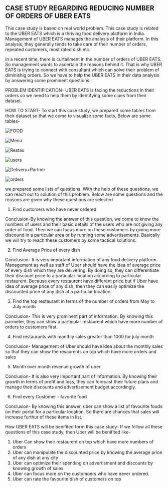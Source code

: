 ## CASE STUDY REGARDING REDUCING NUMBER OF ORDERS OF UBER EATS

This case study is based on real world problem. This case study is related to the UBER EATS which is a thriving food delivery platform in India. Management of UBER EATS manages the analysis of their platform. In this analysis, they generally tends to take care of their number of orders, repeated customers, most rated dish etc. 

In a recent time, there is curtailment in the number of orders of UBER EATS. So management wants to ascertain the reasons behind it. That is why UBER EATS is trying to connect with consultant which can solve their problem of diminishig orders.
So we have to help the UBER EATS in their data analysis by answering some prominent questions.



PROBLEM IDENTIFICATION- UBER EATS is facing the reductions in their orders so we need to help them by identifying some clues from their dataset.

HOW TO START- To start this case study, we prepared some tables from their dataset so that we come to visualize some facts. Below are some tables-

![FOOD](https://github.com/akash9777/UBER_EATS/assets/159752126/95187c3f-8298-48c0-a3bd-2a19040e4135)

![Menu](https://github.com/akash9777/UBER_EATS/assets/159752126/4e7d1a1c-a5e4-4253-b09b-8a2e8f62cccb)


![Restau](https://github.com/akash9777/UBER_EATS/assets/159752126/79c3bc2b-655b-4593-8a1f-8fb79492ca01)

![users](https://github.com/akash9777/UBER_EATS/assets/159752126/aed2bd4e-15c4-4225-9491-96aaad3cc73c)

![Delivery+Partner](https://github.com/akash9777/UBER_EATS/assets/159752126/f4f92b01-acfc-4354-8759-46e1b2216e1f)

![orders](https://github.com/akash9777/UBER_EATS/assets/159752126/abe919b4-3552-4470-9dc1-cce15b2a61a2)



we prepared some lists of questions. With the help of these questions, we can reach out to solution of this problem. Below are some questions and the reasons are given why these questions are selected

1. Find customers who have never ordered

Conclusion-By knowing the answer of this question, we come to know the numbers of users and their basic details of the users who are not giving any order of food. Then we can focus more on these customers by giving more discound in a particular area or by running some advertisements. Basically we will try to reach these customers by some tactical solutions. 



2. Find  Average Price of every dish

Conclusion- It is very important information of any food delivery platform. Management  as well as staff of Uber should have the idea of average price of every dish which they are delivering. By doing so, they can differentiate their discount price to a particular location according to particular restaurent. Because every restaurent have different price but if Uber have idea of average price of any dish, then they can easily optimize the discounted price of any dish at a partcular location.


3. Find the top restaurant in terms of the number of orders from May to July month

Conclusion- This is very prominent part of information. By knowing this parmeter, they can show a particular restaurent which have more number of orders to customers first.


4. Find restaurants with monthly sales greater than 1000 for july month

Conclusion- Management of Uber should have idea about the monthly sales so that they can show the resaurents on top which have more orders and sales


5. Month over month revenue growth of uber

Conclusion- It is also very important part of information. By knowing their growth in terms of profit and loss, they can forecast their future plans and manage their discounts and advertisement budget accordingly.


6. Find every Customer - favorite food

Conclusion- By knowing this answer, uber can show a list of favourite foods on their portal for a particular location. So there are chances that sales will increase furthur of these items in list.


How UBER EATS will be benifited form this case study- If we follow all these questions of this case study, then Uber will be benifited like-

1. Uber Can show their restaurent on top which have more numbers of orders
2. Uber can manipulate the discounted price by knowing the average price of any dish at any city
3. Uber can optimize their spending on advertisment and discounts by knowing growth of sales.
4. Uber can focus more on the customoers who have never ordered.
5. Uber can rate the favourite dish of customers on top

  


